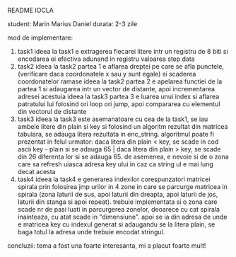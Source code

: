 README IOCLA

student: Marin Marius Daniel
durata: 2-3 zile

mod de implementare:
1) task1
ideea la task1 e extragerea fiecarei litere intr un registru de 8 biti
si encodarea ei efectiva adunand in registru valoarea step data
2) task2
ideea la task2 partea 1 e aflarea dreptei pe care se afla punctele, (verificare
daca coordonatele x sau y sunt egale) si scaderea coordonatelor ramase
ideea la task2 partea 2 e apelarea functiei de la partea 1 si adaugarea intr un
vector de distante, apoi incrementarea adresei acestuia
ideea la task3 partea 3 e luarea unui index si aflarea patratului lui folosind
ori loop ori jump, apoi compararea cu elementul din vectorul de distante
3) task3
ideea la task3 este asemanatoare cu cea de la task1, se iau ambele litere din plain
si key si folosind un algoritm rezultat din matricea tabulara, se adauga litera
rezultata in enc_string. algoritmul poate fi prezentat in felul urmator: daca litera
din plain < key, se scade in cod ascii key - plain si se adauga 65 | daca litera din
plain > key, se scade din 26 diferenta lor si se adauga 65. de asemenea, e nevoie si
de o zona care sa refresh uiasca adresa key ului in caz ca string ul e mai lung decat 
acesta
4) task4
ideea la task4 e generarea indexilor corespunzatori matricei spirala prin folosirea
jmp urilor in 4 zone in care se parcurge matricea in spirala (zona laturii de sus,
apoi laturii din dreapta, apoi laturii de jos, laturii din stanga si apoi repeat).
trebuie implementata si o zona care scade nr de pasi luati in parcurgerea zonelor,
deoarece cu cat spirala inainteaza, cu atat scade in "dimensiune".
apoi se ia din adresa de unde e matricea key cu indexul generat si adaugandu se la
litera plain, se baga totul la adresa unde trebuie encodat stringul.

concluzii: tema a fost una foarte interesanta, mi a placut foarte mult!
